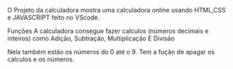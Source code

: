 O Projeto da calculadora mostra uma calculadora online usando HTML,CSS e JAVASCRIPT feito no VScode.

  Funções
  A calculadora consegue fazer calculos (números decimais e inteiros) como Adição, Subtração, Multiplicação E Divisão

Nela também estão os números do 0 até o 9.
Tem a fução de apagar os calculos e os números.
